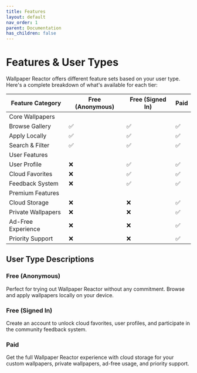 ```yaml
---
title: Features
layout: default
nav_order: 1
parent: Documentation
has_children: false
---
```


# Features & User Types

Wallpaper Reactor offers different feature sets based on your user type. Here's a complete breakdown of what's available for each tier:

| Feature Category   | Free (Anonymous) | Free (Signed In) | Paid |
|--------------------|------------------|------------------|------|
| Core Wallpapers    |                  |                  |      |
| Browse Gallery     |        ✅         |        ✅         |  ✅   |
| Apply Locally      |        ✅         |        ✅         |  ✅   |
| Search & Filter    |        ✅         |        ✅         |  ✅   |
| User Features      |                  |                  |      |
| User Profile       |        ❌         |        ✅         |  ✅   |
| Cloud Favorites    |        ❌         |        ✅         |  ✅   |
| Feedback System    |        ❌         |        ✅         |  ✅   |
| Premium Features   |                  |                  |      |
| Cloud Storage      |        ❌         |        ❌         |  ✅   |
| Private Wallpapers |        ❌         |        ❌         |  ✅   |
| Ad-Free Experience |        ❌         |        ❌         |  ✅   |
| Priority Support   |        ❌         |        ❌         |  ✅   |

## User Type Descriptions

### Free (Anonymous)
Perfect for trying out Wallpaper Reactor without any commitment. Browse and apply wallpapers locally on your device.

### Free (Signed In)
Create an account to unlock cloud favorites, user profiles, and participate in the community feedback system.

### Paid
Get the full Wallpaper Reactor experience with cloud storage for your custom wallpapers, private wallpapers, ad-free usage, and priority support.